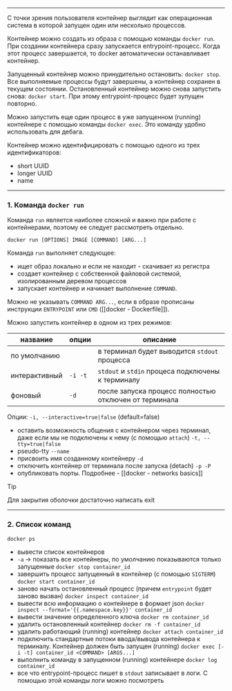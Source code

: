 ___
С точки зрения пользователя контейнер выглядит как операционная система в которой запущен один или несколько процессов.

Контейнер можно создать из образа с помощью команды `docker run`. При создании контейнера сразу запускается entrypoint-процесс. Когда этот процесс завершается, то docker автоматически останавливает контейнер.

Запущенный контейнер можно принудительно остановить: `docker stop`. Все выполняемые процессы будут завершены, а контейнер сохранен в текущем состоянии.
Остановленный контейнер можно снова запустить снова: `docker start`. При этому entrypoint-процесс будет зупущен повторно.

Можно запустить еще один процесс в уже запущенном (running) контейнере с помощью команды `docker exec`. Это команду удобно использовать для дебага.

Контейнер можно идентифицировать с помощью одного из трех идентификаторов:
- short UUID
- longer UUID
- name

___
### 1. Команда `docker run`

Команда `run` является наиболее сложной и важно при работе с контейнерами, поэтому ее следует рассмотреть отдельно.

```
docker run [OPTIONS] IMAGE [COMMAND] [ARG...]
```
Команда `run` выполняет следующее:
- ищет образ локально и если не находит - скачивает из регистра
- создает контейнер с собственной файловой системой, изолированным деревом процессов
- запускает контейнер и начинает выполнение `COMMAND`.

Можно не указывать `COMMAND ARG...`, если в образе прописаны инструкции `ENTRYPOINT` или `CMD` ([[docker - Dockerfile]]).

Можно запустить контейнер в одном из трех режимов:

название|опции|описание
-|-|-
по умолчанию||в терминал будет выводится `stdout` процесса
интерактивный| `-i -t`|`stdout` и `stdin` процеса подключены к терминалу
фоновый|`-d`|после запуска процесс полностью отключен от терминала

Опции:
`-i, --interactive=true|false` (default=false)
- оставить возможность общения с контейнером через терминал, даже если мы не подключены к нему (с помощью `attach`)
`-t, --tty=true|false`
- pseudo-tty
`--name`
- присвоить имя созданному контейнеру
`-d`
- отключить контейнер от терминала после запуска (detach)
`-p -P`
- опубликовать порты. Подробнее - [[docker - networks basics]]

>[!tip]
>Для закрытия оболочки достаточно написать exit

___
### 2. Список команд

`docker ps`
- вывести список контейнеров
- `-a` -> показать все контейнеры, по умолчанию показываются только запущенные
`docker stop container_id`
- завершить процесс запущенный в контейнер (с помощью `SIGTERM`)
`docker start container_id`
- заново начать остановленный процесс (причем `entrypoint` будет заново вызван)
`docker inspect container_id`
- вывести всю информацию о контейнере в формает json
`docker inspect --format='{{.namespace.key}}' container_id`
- вывести значение определенного ключа
`docker rm container_id`
- удалить остановленный контейнер
`docker rm -f container_id`
- удалить работающий (running) контейнер 
`docker attach container_id`
- подключить стандартные потоки ввода/вывода контейнера к терминалу. Контейнер должен быть запущен (running)
`docker exec [-i -t] container_id <COMMAND> [ARGS...]`
- выполнить команду в запущенном (running) контейнере
`docker log container_id`
- все что entrypoint-процесс пишет в `stdout` записывает в логи. С помощью этой команды логи можно посмотреть
